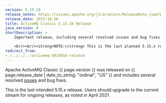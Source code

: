 ```yaml
---
version: 5.15.16
release_notes: https://issues.apache.org/jira/secure/ReleaseNote.jspa?projectId=12311210&version=12350044
release_date: 2023-10-26
title: ActiveMQ Classic 5.15.16 Release
java_version: 8
shortDescription: >
    Important release, including several resolved issues and bug fixes.

    <br/><br/><strong>NOTE:</strong> This is the last planned 5.15.x release. Users should upgrade to the current stream for ongoing releases.
redirect_from:
- /../../../activemq-5015016-release
---
```

Apache ActiveMQ Classic {{ page.version }} was released on {{ page.release_date | date_to_string: "ordinal", "US" }} and includes several resolved [issues]({{page.release_notes}}) and bug fixes.

<div class="alert alert-warning">
This is the last intended 5.15.x release. Users should upgrade to the current stream for ongoing releases, as noted in April 2021.
</div>
